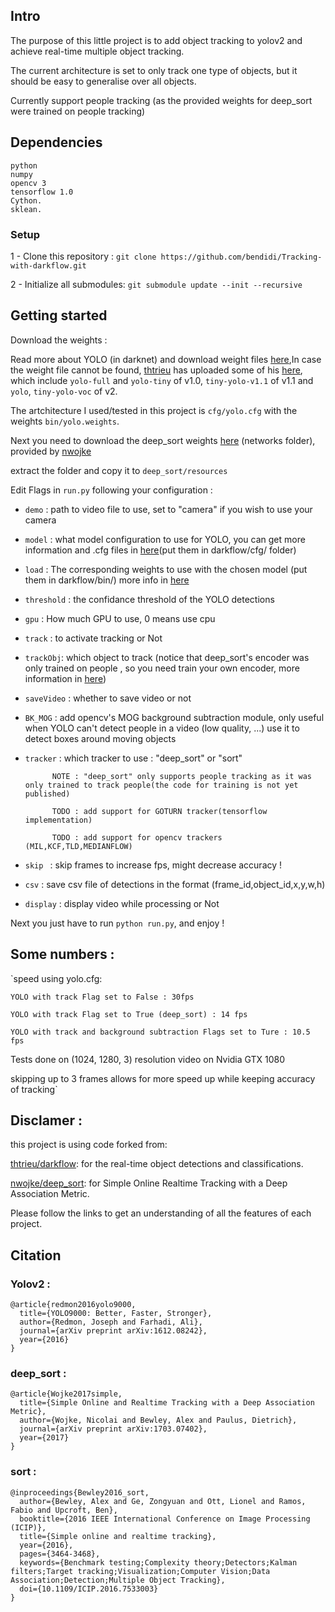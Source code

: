 ## Intro

The purpose of this little project is to add object tracking to yolov2 and achieve real-time multiple object tracking.

The current architecture is set to only track one type of objects, but it should be easy to generalise over all objects.

Currently support people tracking (as the provided weights for deep_sort were trained on people tracking)

## Dependencies

    python
    numpy
    opencv 3
    tensorflow 1.0
    Cython.
    sklean.

### Setup

1 - Clone this repository : `git clone https://github.com/bendidi/Tracking-with-darkflow.git`

2 - Initialize all submodules: `git submodule update --init --recursive`

## Getting started

Download the weights :

Read more about YOLO (in darknet) and download weight files [here](http://pjreddie.com/darknet/yolo/),In case the weight file cannot be found, [thtrieu](https://github.com/thtrieu) has uploaded some of his [here](https://drive.google.com/drive/folders/0B1tW_VtY7onidEwyQ2FtQVplWEU), which include `yolo-full` and `yolo-tiny` of v1.0, `tiny-yolo-v1.1` of v1.1 and `yolo`, `tiny-yolo-voc` of v2.

The artchitecture I used/tested in this project is `cfg/yolo.cfg` with the weights `bin/yolo.weights`.

Next you need to download the deep_sort weights [here](https://owncloud.uni-koblenz.de/owncloud/s/f9JB0Jr7f3zzqs8?path=%2Fresources) (networks folder), provided by [nwojke](https://github.com/nwojke)

extract the folder and copy it to `deep_sort/resources`

Edit Flags in `run.py` following your configuration :

- `demo` : path to video file to use, set to "camera" if you wish to use your camera
- `model` : what model configuration to use for YOLO, you can get more information and .cfg files in [here](http://pjreddie.com/darknet/yolo/)(put them in darkflow/cfg/ folder)
- `load` : The  corresponding weights to use with the chosen model (put them in darkflow/bin/) more info in [here](http://pjreddie.com/darknet/yolo/)
- `threshold` : the confidance threshold of the YOLO detections
- `gpu` : How much GPU to use, 0 means use cpu
- `track` : to activate tracking or Not
- `trackObj`: which object to track (notice that deep_sort's encoder was only trained on people , so you need train your own encoder, more information in [here](https://github.com/nwojke/deep_sort/issues/7))
- `saveVideo` : whether to save video or not
- `BK_MOG` : add opencv's MOG background subtraction module, only useful when YOLO can't detect people in a video (low quality, ...) use it to detect boxes around moving objects
- `tracker` : which tracker to use : "deep_sort" or "sort"

            NOTE : "deep_sort" only supports people tracking as it was only trained to track people(the code for training is not yet published)

            TODO : add support for GOTURN tracker(tensorflow implementation)
            
            TODO : add support for opencv trackers (MIL,KCF,TLD,MEDIANFLOW)

- `skip ` : skip frames to increase fps, might decrease accuracy !
- `csv` : save csv file of detections in the format (frame_id,object_id,x,y,w,h)
- `display` : display video while processing or Not

Next you just have to run `python run.py`, and enjoy !

## Some numbers :

`speed using yolo.cfg:

    YOLO with track Flag set to False : 30fps

    YOLO with track Flag set to True (deep_sort) : 14 fps

    YOLO with track and background subtraction Flags set to Ture : 10.5 fps

Tests done on (1024, 1280, 3) resolution video on Nvidia GTX 1080

skipping up to 3 frames allows for more speed up while keeping accuracy of tracking`



## Disclamer :

this project is using code forked from:

[thtrieu/darkflow](https://github.com/thtrieu/darkflow): for the real-time object detections and classifications.

[nwojke/deep_sort](https://github.com/nwojke/deep_sort): for Simple Online Realtime Tracking with a Deep Association Metric.

Please follow the links to get an understanding of all the features of each project.

## Citation

### Yolov2 :

    @article{redmon2016yolo9000,
      title={YOLO9000: Better, Faster, Stronger},
      author={Redmon, Joseph and Farhadi, Ali},
      journal={arXiv preprint arXiv:1612.08242},
      year={2016}
    }

### deep_sort :

    @article{Wojke2017simple,
      title={Simple Online and Realtime Tracking with a Deep Association Metric},
      author={Wojke, Nicolai and Bewley, Alex and Paulus, Dietrich},
      journal={arXiv preprint arXiv:1703.07402},
      year={2017}
    }

### sort :

    @inproceedings{Bewley2016_sort,
      author={Bewley, Alex and Ge, Zongyuan and Ott, Lionel and Ramos, Fabio and Upcroft, Ben},
      booktitle={2016 IEEE International Conference on Image Processing (ICIP)},
      title={Simple online and realtime tracking},
      year={2016},
      pages={3464-3468},
      keywords={Benchmark testing;Complexity theory;Detectors;Kalman filters;Target tracking;Visualization;Computer Vision;Data Association;Detection;Multiple Object Tracking},
      doi={10.1109/ICIP.2016.7533003}
    }
